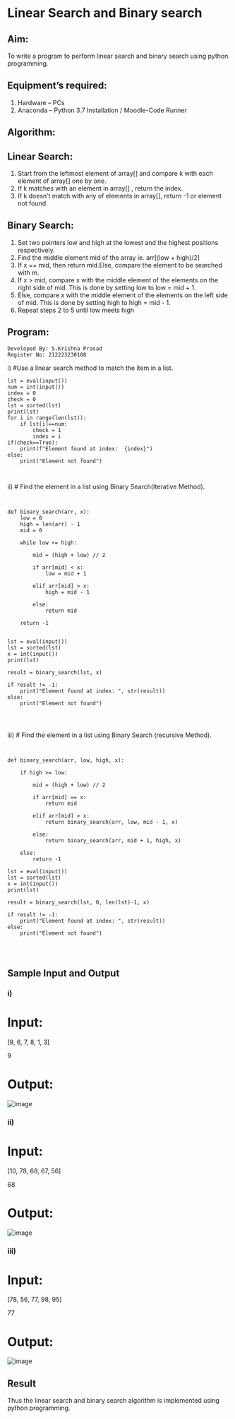 # Linear Search and Binary search
## Aim:
To write a program to perform linear search and binary search using python programming.
## Equipment’s required:
1.	Hardware – PCs
2.	Anaconda – Python 3.7 Installation / Moodle-Code Runner
## Algorithm:
## Linear Search:
1.	Start from the leftmost element of array[] and compare k with each element of array[] one by one.
2.	If k matches with an element in array[] , return the index.
3.	If k doesn’t match with any of elements in array[], return -1 or element not found.
## Binary Search:
1.	Set two pointers low and high at the lowest and the highest positions respectively.
2.	Find the middle element mid of the array ie. arr[(low + high)/2]
3.	If x == mid, then return mid.Else, compare the element to be searched with m.
4.	If x > mid, compare x with the middle element of the elements on the right side of mid. This is done by setting low to low = mid + 1.
5.	Else, compare x with the middle element of the elements on the left side of mid. This is done by setting high to high = mid - 1.
6.	Repeat steps 2 to 5 until low meets high
## Program:
```
Developed By: S.Krishna Prasad
Register No: 212223230108
```
i)	#Use a linear search method to match the item in a list.
```
lst = eval(input())
num = int(input())
index = 0
check = 0
lst = sorted(lst)
print(lst)
for i in range(len(lst)):
    if lst[i]==num:
        check = 1
        index = i
if(check==True):
    print(f"Element found at index:  {index}")
else:
    print("Element not found")
        


```
ii)	# Find the element in a list using Binary Search(Iterative Method).
```


def binary_search(arr, x):
	low = 0
	high = len(arr) - 1
	mid = 0

	while low <= high:

		mid = (high + low) // 2

		if arr[mid] < x:
			low = mid + 1

		elif arr[mid] > x:
			high = mid - 1

		else:
			return mid

	return -1


lst = eval(input())
lst = sorted(lst)
x = int(input())
print(lst)

result = binary_search(lst, x)

if result != -1:
	print("Element found at index: ", str(result))
else:
	print("Element not found")




```
iii)	# Find the element in a list using Binary Search (recursive Method).
```


def binary_search(arr, low, high, x):

	if high >= low:

		mid = (high + low) // 2

		if arr[mid] == x:
			return mid

		elif arr[mid] > x:
			return binary_search(arr, low, mid - 1, x)

		else:
			return binary_search(arr, mid + 1, high, x)

	else:
		return -1

lst = eval(input())
lst = sorted(lst)
x = int(input())
print(lst)

result = binary_search(lst, 0, len(lst)-1, x)

if result != -1:
	print("Element found at index: ", str(result))
else:
	print("Element not found")




```
## Sample Input and Output
### i)
# Input:

   [9, 6, 7, 8, 1, 3]

   9

# Output:

![image](https://github.com/KrishnaPrasad148/Search-Algorithms/assets/147332763/ddae505d-68b8-4cd2-9c30-c9b16b048a6d)

### ii)
# Input:

   [10, 78, 68, 67, 56]

   68

# Output:

![image](https://github.com/KrishnaPrasad148/Search-Algorithms/assets/147332763/47a62ab6-0922-437c-89f2-fd60ad300db6)

### iii)
# Input:

   [78, 56, 77, 98, 95]

   77

# Output:

![image](https://github.com/KrishnaPrasad148/Search-Algorithms/assets/147332763/d74df6a0-3acb-4c07-be6e-a755b40f4b27)



## Result
Thus the linear search and binary search algorithm is implemented using python programming.
